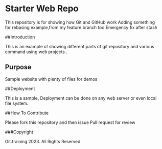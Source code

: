 # Starter Web Repo

This repository is for showing how Git and GitHub work
Adding something for rebasing example,from my feature branch too
Emergency fix after stash

##Introduction

This is an example of showing different parts of git repository and various command using web projects .

## Purpose

Sample website with plenty of files for demos

##Deployment

This is a sample, Deployment can be done on any web server or even local file system.

##How To Contribute

Please fork this repository and then issue Pull request for review

###Copyright

Git.training 2023. All Rights Reserved